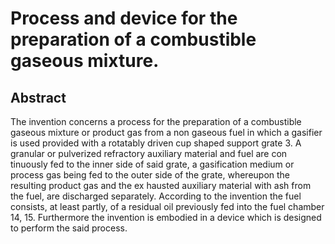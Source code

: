 # Process and device for the preparation of a combustible gaseous mixture.

## Abstract
The invention concerns a process for the preparation of a combustible gaseous mixture or product gas from a non gaseous fuel in which a gasifier is used provided with a rotatably driven cup shaped support grate 3. A granular or pulverized refractory auxiliary material and fuel are con tinuously fed to the inner side of said grate, a gasification medium or process gas being fed to the outer side of the grate, whereupon the resulting product gas and the ex hausted auxiliary material with ash from the fuel, are discharged separately. According to the invention the fuel consists, at least partly, of a residual oil previously fed into the fuel chamber 14, 15. Furthermore the invention is embodied in a device which is designed to perform the said process.